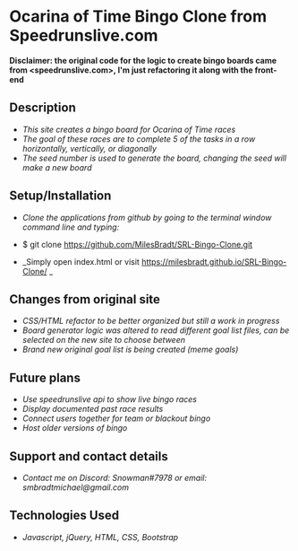# Ocarina of Time Bingo Clone from Speedrunslive.com

**Disclaimer: the original code for the logic to create bingo boards came from <speedrunslive.com>, I'm just refactoring it along with the front-end**

## Description

* _This site creates a bingo board for Ocarina of Time races_
* _The goal of these races are to complete 5 of the tasks in a row horizontally, vertically, or diagonally_
* _The seed number is used to generate the board, changing the seed will make a new board_

## Setup/Installation 

* _Clone the applications from github by going to the terminal window command line and typing:_

* $ git clone https://github.com/MilesBradt/SRL-Bingo-Clone.git

* _Simply open index.html or visit <https://milesbradt.github.io/SRL-Bingo-Clone/> _

## Changes from original site
* _CSS/HTML refactor to be better organized but still a work in progress_
* _Board generator logic was altered to read different goal list files, can be selected on the new site to choose between_
* _Brand new original goal list is being created (meme goals)_

## Future plans

* _Use speedrunslive api to show live bingo races_
* _Display documented past race results_
* _Connect users together for team or blackout bingo_
* _Host older versions of bingo_

## Support and contact details

* _Contact me on Discord: Snowman#7978 or email: smbradtmichael@gmail.com_

## Technologies Used

* _Javascript, jQuery, HTML, CSS, Bootstrap_
